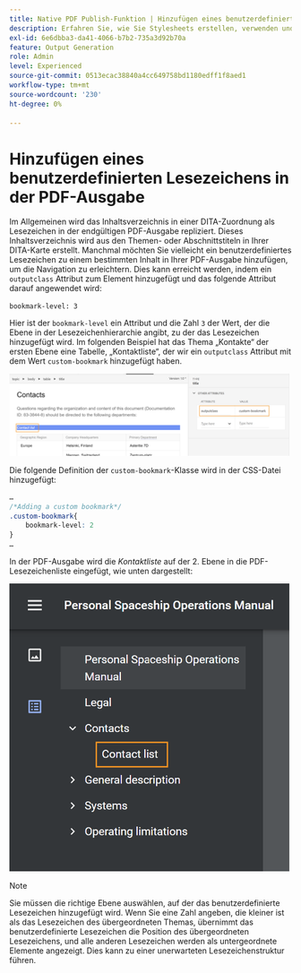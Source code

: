 ```yaml
---
title: Native PDF Publish-Funktion | Hinzufügen eines benutzerdefinierten Lesezeichens in der PDF-Ausgabe
description: Erfahren Sie, wie Sie Stylesheets erstellen, verwenden und Stile für Ihre Inhalte erstellen.
exl-id: 6e6dbba3-da41-4066-b7b2-735a3d92b70a
feature: Output Generation
role: Admin
level: Experienced
source-git-commit: 0513ecac38840a4cc649758bd1180edff1f8aed1
workflow-type: tm+mt
source-wordcount: '230'
ht-degree: 0%

---
```


# Hinzufügen eines benutzerdefinierten Lesezeichens in der PDF-Ausgabe

Im Allgemeinen wird das Inhaltsverzeichnis in einer DITA-Zuordnung als Lesezeichen in der endgültigen PDF-Ausgabe repliziert. Dieses Inhaltsverzeichnis wird aus den Themen- oder Abschnittstiteln in Ihrer DITA-Karte erstellt. Manchmal möchten Sie vielleicht ein benutzerdefiniertes Lesezeichen zu einem bestimmten Inhalt in Ihrer PDF-Ausgabe hinzufügen, um die Navigation zu erleichtern. Dies kann erreicht werden, indem ein `outputclass` Attribut zum Element hinzugefügt und das folgende Attribut darauf angewendet wird:

`bookmark-level: 3`

Hier ist der `bookmark-level` ein Attribut und die Zahl `3` der Wert, der die Ebene in der Lesezeichenhierarchie angibt, zu der das Lesezeichen hinzugefügt wird. Im folgenden Beispiel hat das Thema „Kontakte“ der ersten Ebene eine Tabelle, „Kontaktliste“, der wir ein `outputclass` Attribut mit dem Wert `custom-bookmark` hinzugefügt haben.


<img src="./assets/custom-bookmark-attribute.png" width="500">

Die folgende Definition der `custom-bookmark`-Klasse wird in der CSS-Datei hinzugefügt:

```css
…
/*Adding a custom bookmark*/
.custom-bookmark{
    bookmark-level: 2
}
…
```

In der PDF-Ausgabe wird die *Kontaktliste* auf der 2. Ebene in die PDF-Lesezeichenliste eingefügt, wie unten dargestellt:

<img src="./assets/custom-bookmark-in-pdf-output.png" width="500">

>[!NOTE]
>
>Sie müssen die richtige Ebene auswählen, auf der das benutzerdefinierte Lesezeichen hinzugefügt wird. Wenn Sie eine Zahl angeben, die kleiner ist als das Lesezeichen des übergeordneten Themas, übernimmt das benutzerdefinierte Lesezeichen die Position des übergeordneten Lesezeichens, und alle anderen Lesezeichen werden als untergeordnete Elemente angezeigt. Dies kann zu einer unerwarteten Lesezeichenstruktur führen.
